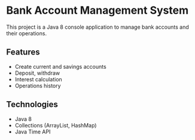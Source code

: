 # Bank Account Management System

This project is a Java 8 console application to manage bank accounts and their operations.

## Features
- Create current and savings accounts
- Deposit, withdraw
- Interest calculation
- Operations history

## Technologies
- Java 8
- Collections (ArrayList, HashMap)
- Java Time API

